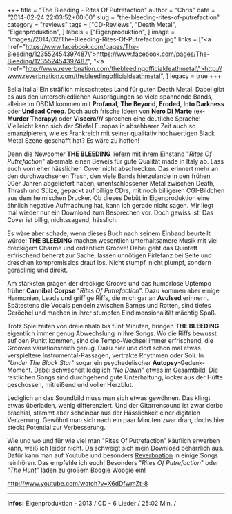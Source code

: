 +++
title = "The Bleeding - Rites Of Putrefaction"
author = "Chris"
date = "2014-02-24 22:03:52+00:00"
slug = "the-bleeding-rites-of-putrefaction"
category = "reviews"
tags = ["CD-Reviews", "Death Metal", "Eigenproduktion", ]
labels = ["Eigenproduktion", ]
image = "images//2014/02/The-Bleeding-Rites-Of-Putrefaction.jpg"
links = ["<a href=\"https://www.facebook.com/pages/The-Bleeding/123552454397487\">https://www.facebook.com/pages/The-Bleeding/123552454397487</a>", "<a href=\"http://www.reverbnation.com/thebleedingofficialdeathmetal\">http://www.reverbnation.com/thebleedingofficialdeathmetal</a>", ]
legacy = true
+++

Bella Italia! Ein sträflich missachtetes Land für guten Death Metal. Dabei gibt es aus den unterschiedlichen Ausprägungen so viele spannende Bands, alleine im OSDM kommen mit **Profanal**, **The Beyond**, **Eroded**, **Into Darkness** oder **Undead Creep**. Doch auch frische Ideen von **Nero Di Marte** (ex-**Murder Therapy**) oder **Viscera///** sprechen eine deutliche Sprache! Vielleicht kann sich der Stiefel Europas in absehbarer Zeit auch so emanzipieren, wie es Frankreich mit seiner qualitativ hochwertigen Black Metal Szene geschafft hat? Es wäre zu hoffen!

Denn die Newcomer **THE BLEEDING** liefern mit ihrem Einstand "_Rites Of Putrefaction_" abermals einen Beweis für gute Qualität made in Italy ab. Lass euch vom eher hässlichen Cover nicht abschrecken. Das erinnert mehr an den durchwachsenen Trash, den viele Bands hierzulande in den frühen 00er Jahren abgeliefert haben, unentschlossener Metal zwischen Death, Thrash und Sülze, gepackt auf billige CDrs, mit noch billigeren CGI-Bildchen aus dem heimischen Drucker. Ob dieses Debüt in Eigenproduktion eine ähnlich negative Aufmachung hat, kann ich gerade nicht sagen. Mir liegt mal wieder nur ein Download zum Besprechen vor. Doch gewiss ist: Das Cover ist billig, nichtssagend, hässlich.

Es wäre aber schade, wenn dieses Buch nach seinem Einband beurteilt würde! **THE BLEEDING** machen wesentlich unterhaltsamere Musik mit viel dreckigem Charme und ordentlich Groove! Dabei geht das Quintett erfrischend beherzt zur Sache, lassen unnötigen Firlefanz bei Seite und dreschen kompromisslos drauf los. Nicht stumpf, nicht plumpf, sondern geradlinig und direkt.

Am stärksten prägen der dreckige Groove und das humorlose Uptempo früher **Cannibal Corpse** "_Rites Of Putrefaction_". Dazu kommen aber einige Harmonien, Leads und griffige Riffs, die mich gar an **Avulsed** erinnern. Spätestens die Vocals pendeln zwischen Barnes und Rotten, sind tiefes Geröchel und machen in ihrer stumpfen Eindimensionalität mächtig Spaß.

Trotz Spielzeiten von dreieinhalb bis fünf Minuten, bringen **THE BLEEDING** eigentlich immer genug Abwechslung in ihre Songs. Wo die Riffs bewusst auf den Punkt kommen, sind die Tempo-Wechsel immer erfrischend, die Grooves variationsreich genug. Dazu hier und dort schon mal etwas verspieltere Instrumental-Passagen, vertrakte Rhythmen oder Soli. In "_Under The Black Star_" sogar ein psychedelischer **Autopsy**-Gedenk-Moment. Dabei schwächelt lediglich "_No Dawn_" etwas im Gesamtbild. Die restlichen Songs sind durchgehend gute Unterhaltung, locker aus der Hüfte geschossen, mitreißend und voller Herzblut.

Lediglich an das Soundbild muss man sich etwas gewöhnen. Das klingt etwas überladen, wenig differenziert. Und der Gitarrensound ist zwar derbe brachial, stammt aber scheinbar aus der Hässlichkeit einer digitalen Verzerrung. Gewöhnt man sich nach ein paar Minuten zwar dran, dochs hier steckt Potential zur Verbesserung.

Wie und wo und für wie viel man "Rites Of Putrefaction" käuflich erwerben kann, weiß ich leider nicht. Da schweigt sich mein Download beharrlich aus. Dafür kann man auf Youtube und besonders <a href="http://www.reverbnation.com/thebleedingofficialdeathmetal">Reverbnation</a> in einige Songs reinhören. Das empfehle ich euch! Besonders "_Rites Of Putrefaction_" oder "_The Hunt_" laden zu großem Boogie Woogie ein!

http://www.youtube.com/watch?v=X6dDfwmZt-8



---
**Infos:**
Eigenproduktion - 2013 / 
CD - 6 Lieder / 25:02 Min. / 

